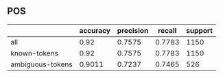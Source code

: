 
## POS

|                  | accuracy | precision | recall | support |
|------------------|----------|-----------|--------|---------|
| all              | 0.92     | 0.7575    | 0.7783 | 1150    |
| known-tokens     | 0.92     | 0.7575    | 0.7783 | 1150    |
| ambiguous-tokens | 0.9011   | 0.7237    | 0.7465 | 526     |

